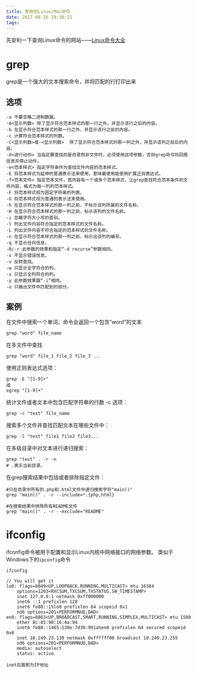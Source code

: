 ```yaml
---
title: 常用的Linux/Mac命令
date: 2017-08-26 19:38:21
tags:
---
```


先安利一下查询Linux命令的网站——[Linux命令大全](http://man.linuxde.net/)

# grep
grep是一个强大的文本搜索命令，并将匹配的行打印出来

## 选项
```shell
-a 不要忽略二进制数据。
-A<显示列数> 除了显示符合范本样式的那一行之外，并显示该行之后的内容。
-b 在显示符合范本样式的那一行之外，并显示该行之前的内容。
-c 计算符合范本样式的列数。
-C<显示列数>或-<显示列数>  除了显示符合范本样式的那一列之外，并显示该列之前后的内容。
-d<进行动作> 当指定要查找的是目录而非文件时，必须使用这项参数，否则grep命令将回报信息并停止动作。
-e<范本样式> 指定字符串作为查找文件内容的范本样式。
-E 将范本样式为延伸的普通表示法来使用，意味着使用能使用扩展正则表达式。
-f<范本文件> 指定范本文件，其内容有一个或多个范本样式，让grep查找符合范本条件的文件内容，格式为每一列的范本样式。
-F 将范本样式视为固定字符串的列表。
-G 将范本样式视为普通的表示法来使用。
-h 在显示符合范本样式的那一列之前，不标示该列所属的文件名称。
-H 在显示符合范本样式的那一列之前，标示该列的文件名称。
-i 忽略字符大小写的差别。
-l 列出文件内容符合指定的范本样式的文件名称。
-L 列出文件内容不符合指定的范本样式的文件名称。
-n 在显示符合范本样式的那一列之前，标示出该列的编号。
-q 不显示任何信息。
-R/-r 此参数的效果和指定“-d recurse”参数相同。
-s 不显示错误信息。
-v 反转查找。
-w 只显示全字符合的列。
-x 只显示全列符合的列。
-y 此参数效果跟“-i”相同。
-o 只输出文件中匹配到的部分。
```

## 案例
在文件中搜索一个单词，命令会返回一个包含“word”的文本
```shell
grep "word" file_name
```

在多文件中查找
```shell
grep "word" file_1 file_2 file_3 ...
```

使用正则表达式选项：
```shell
grep -E "[1-9]+"
或
egrep "[1-9]+"
```

统计文件或者文本中包含匹配字符串的行数 -c 选项：
```shell
grep -c "text" file_name
```

搜索多个文件并查找匹配文本在哪些文件中：
```shell
grep -l "text" file1 file2 file3...
```

在多级目录中对文本进行递归搜索：
```shell
grep "text" . -r -n
# .表示当前目录。
```

在grep搜索结果中包括或者排除指定文件：
```shell
#只在目录中所有的.php和.html文件中递归搜索字符"main()"
grep "main()" . -r --include=*.{php,html}

#在搜索结果中排除所有README文件
grep "main()" . -r --exclude="README"
```


# ifconfig
ifconfig命令被用于配置和显示Linux内核中网络接口的网络参数。
类似于Windows下的`ipconfig`命令

```shell
ifconfig

// You will get it
lo0: flags=8049<UP,LOOPBACK,RUNNING,MULTICAST> mtu 16384
	options=1203<RXCSUM,TXCSUM,TXSTATUS,SW_TIMESTAMP>
	inet 127.0.0.1 netmask 0xff000000
	inet6 ::1 prefixlen 128
	inet6 fe80::1%lo0 prefixlen 64 scopeid 0x1
	nd6 options=201<PERFORMNUD,DAD>
en0: flags=8863<UP,BROADCAST,SMART,RUNNING,SIMPLEX,MULTICAST> mtu 1500
	ether 8c:85:90:16:4a:94
	inet6 fe80::1465:130e:7d30:991a%en0 prefixlen 64 secured scopeid 0x6
	inet 10.249.23.139 netmask 0xffffff00 broadcast 10.249.23.255
	nd6 options=201<PERFORMNUD,DAD>
	media: autoselect
	status: active

inet后面即为IP地址